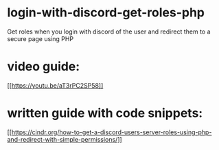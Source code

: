 # login-with-discord-get-roles-php
Get roles when you login with discord of the user and redirect them to a secure page using PHP

# video guide:

[[https://youtu.be/aT3rPC2SP58]]

# written guide with code snippets:

[[https://cindr.org/how-to-get-a-discord-users-server-roles-using-php-and-redirect-with-simple-permissions/]]
